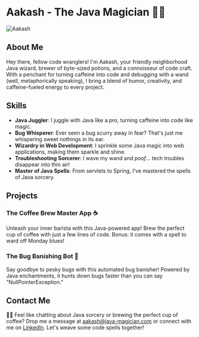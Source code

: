 # Aakash - The Java Magician 🧙‍♂️

![Aakash](https://yourprofilepicture.com/aakash.jpg)

## About Me

Hey there, fellow code wranglers! I'm Aakash, your friendly neighborhood Java wizard, brewer of byte-sized potions, and a connoisseur of code craft. With a penchant for turning caffeine into code and debugging with a wand (well, metaphorically speaking), I bring a blend of humor, creativity, and caffeine-fueled energy to every project.

## Skills

- **Java Juggler**: I juggle with Java like a pro, turning caffeine into code like magic.
- **Bug Whisperer**: Ever seen a bug scurry away in fear? That's just me whispering sweet nothings in its ear.
- **Wizardry in Web Development**: I sprinkle some Java magic into web applications, making them sparkle and shine.
- **Troubleshooting Sorcerer**: I wave my wand and *poof*... tech troubles disappear into thin air!
- **Master of Java Spells**: From servlets to Spring, I've mastered the spells of Java sorcery.

## Projects

### The Coffee Brew Master App ☕

Unleash your inner barista with this Java-powered app! Brew the perfect cup of coffee with just a few lines of code. Bonus: it comes with a spell to ward off Monday blues!

### The Bug Banishing Bot 🐛

Say goodbye to pesky bugs with this automated bug banisher! Powered by Java enchantments, it hunts down bugs faster than you can say "NullPointerException."

## Contact Me

🧙‍♂️ Feel like chatting about Java sorcery or brewing the perfect cup of coffee? Drop me a message at aakash@java-magician.com or connect with me on [LinkedIn](https://www.linkedin.com/in/aakash-the-java-magician/). Let's weave some code spells together!

